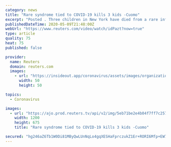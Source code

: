 ```yaml
---
category: news
title: "Rare syndrome tied to COVID-19 kills 3 kids -Cuomo"
excerpt: "Posted . Three children in New York have died from a rare inflammatory syndrome believed to be linked to the novel"
publishedDateTime: 2020-05-09T21:48:00Z
webUrl: "https://www.reuters.com/video/watch/idPazt?now=true"
type: article
quality: 75
heat: 75
published: false

provider:
  name: Reuters
  domain: reuters.com
  images:
    - url: "https://insideout.app/coronavirus/assets/images/organizations/reuters.com-50x50.jpg"
      width: 50
      height: 50

topics:
  - Coronavirus

images:
  - url: "https://ajo.prod.reuters.tv/api/v2/img/5eb71be2e4b04f7ff7c257c6-1589058530237?location=LANDSCAPE"
    width: 1200
    height: 675
    title: "Rare syndrome tied to COVID-19 kills 3 kids -Cuomo"

secured: "hg246aZ6Tb1W0Di81MByQwLUnNqLo4gqXESHaFprczukZ1Er+RORI6Mfp+EW7Bbbga604yBFB5bx/O1kkewK8MZ+iCf/EkuLaYTz7DbsWjF432utnmg9wNELuKi5urhI8b1HddlCV1/9Y+5UP6I39L+TUmaYIs6OZajW2y6VnHIWl0UXEH/UYgxV8tKQOsZJpTnD+mt3qPCd8PEiQGoUYVRrO6uNb03i77TqYP7X+gOlkWZL5gZdQl2c9dSbmqMwumHMD7InacooaCM97IBBpiIsGXCq1xaM0HIEl4aPpITnAPkq94+2aargfcWD1v/P;FULJ0u+3folAB1CN1vLDLg=="
---
```


